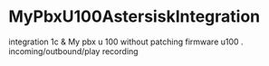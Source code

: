 # MyPbxU100AstersiskIntegration

integration 1c & My pbx u 100 without patching firmware u100 . incoming/outbound/play recording
